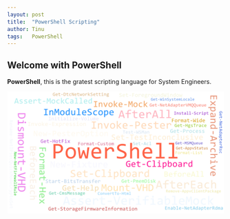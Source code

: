 ```yaml
---
layout: post
title:  "PowerShell Scripting"
author: Tinu
tags:   PowerShell
---
```


## Welcome with PowerShell

**PowerShell**, this is the gratest scripting language for System Engineers.

![My helpful screenshot](/assets/words.png)